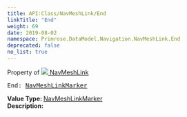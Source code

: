 ```yaml
---
title: API:Class/NavMeshLink/End
linkTitle: "End"
weight: 69
date: 2019-08-02
namespace: Primrose.DataModel.Navigation.NavMeshLink.End
deprecated: false
no_list: true
---
```

Property of <a href="/docs/api-reference/Class/NavMeshLink"><img src="/icons/silk/arrow_ew.png"/>&nbsp;NavMeshLink</a>
<pre class="method-declaration">
End: <a class="type" href="/docs/api-reference/Class/NavMeshLinkMarker">NavMeshLinkMarker</a></pre>
<b>Value Type: </b>
<a class="type" href="/docs/api-reference/Class/NavMeshLinkMarker">NavMeshLinkMarker</a>
<br/>
<b>Description: </b>